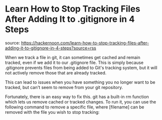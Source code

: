 # Learn How to Stop Tracking Files After Adding It to .gitignore in 4 Steps
source: https://hackernoon.com/learn-how-to-stop-tracking-files-after-adding-it-to-gitignore-in-4-steps?source=rss

When we track a file in git, it can sometimes get cached and remain tracked, even if we add it to our .gitignore file. This is simply because .gitignore prevents files from being added to Git's tracking system, but it will not actively remove those that are already tracked.

This can lead to issues when you have something you no longer want to be tracked, but can't seem to remove from your git repository.

Fortunately, there is an easy way to fix this. git has a built-in rm function which lets us remove cached or tracked changes. To run it, you can use the following command to remove a specific file, where [filename] can be removed with the file you wish to stop tracking:
